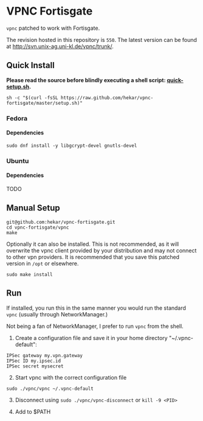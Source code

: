 # VPNC Fortisgate

`vpnc` patched to work with Fortisgate.

The revision hosted in this repository is `550`. The latest version can be found at http://svn.unix-ag.uni-kl.de/vpnc/trunk/.

## Quick Install

__Please read the source before blindly executing a shell script: [quick-setup.sh](./quick-setup.sh).__

```
sh -c "$(curl -fsSL https://raw.github.com/hekar/vpnc-fortisgate/master/setup.sh)"
```


### Fedora

#### Dependencies
```
sudo dnf install -y libgcrypt-devel gnutls-devel
```

### Ubuntu

#### Dependencies

TODO

## Manual Setup

```
git@github.com:hekar/vpnc-fortisgate.git
cd vpnc-fortisgate/vpnc
make
```

Optionally it can also be installed. This is not recommended, as it will overwrite the vpnc client provided by your distribution and may not connect to other vpn providers. It is recommended that you save this patched version in `/opt` or elsewhere.

```
sudo make install
```

## Run

If installed, you run this in the same manner you would run the standard `vpnc` (usually through NetworkManager.)

Not being a fan of NetworkManager, I prefer to run `vpnc` from the shell.

1. Create a configuration file and save it in your home directory "~/.vpnc-default":
```
IPSec gateway my.vpn.gateway
IPSec ID my.ipsec.id
IPSec secret mysecret
```

2. Start vpnc with the correct configuration file
```
sudo ./vpnc/vpnc ~/.vpnc-default
```

3. Disconnect using `sudo ./vpnc/vpnc-disconnect` or `kill -9 <PID>`

4. Add to $PATH
